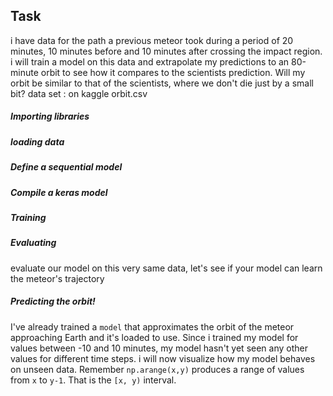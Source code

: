 
## Task
i have data for the path a previous meteor took during a period of 20 minutes, 10 minutes before and 10 minutes after crossing the impact region. 
i will train a model on this data and extrapolate my predictions to an 80-minute orbit to see how it compares to the scientists prediction. 
Will my orbit be similar to that of the scientists, where we don't die just by a small bit?
data set : on kaggle orbit.csv

##### Importing libraries
##### loading data 
##### Define a sequential model
##### Compile a keras model 
##### Training 
##### Evaluating
evaluate our model on this very same data, let's see if your model can learn the meteor's trajectory
##### Predicting the orbit!

I've already trained a `model` that approximates the orbit of the meteor approaching Earth and it's loaded to use.
Since i trained my model for values between -10 and 10 minutes, my model hasn't yet seen any other values for different time steps.
i will now visualize how my model behaves on unseen data.
Remember `np.arange(x,y)` produces a range of values from `x` to `y-1`. That is the `[x, y)` interval.
